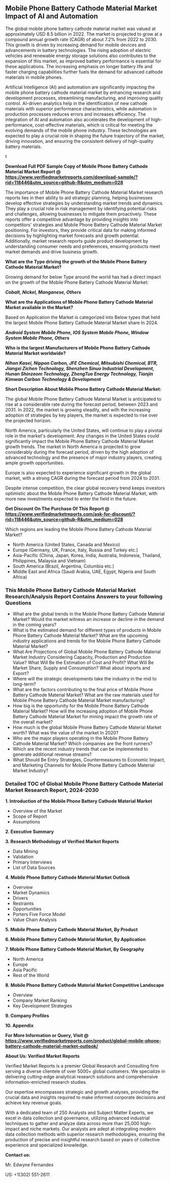 <h2>Mobile Phone Battery Cathode Material Market Impact of AI and Automation</h2><p>The global mobile phone battery cathode material market was valued at approximately USD 8.5 billion in 2022. The market is projected to grow at a compound annual growth rate (CAGR) of about 7.2% from 2022 to 2030. This growth is driven by increasing demand for mobile devices and advancements in battery technologies. The rising adoption of electric vehicles and renewable energy storage solutions also contributes to the expansion of this market, as improved battery performance is essential for these applications. The increasing emphasis on longer battery life and faster charging capabilities further fuels the demand for advanced cathode materials in mobile phones.</p><p>Artificial Intelligence (AI) and automation are significantly impacting the mobile phone battery cathode material market by enhancing research and development processes, streamlining manufacturing, and improving quality control. AI-driven analytics help in the identification of new cathode materials with superior performance characteristics, while automation in production processes reduces errors and increases efficiency. The integration of AI and automation also accelerates the development of high-performance, cost-effective materials, which is critical for meeting the evolving demands of the mobile phone industry. These technologies are expected to play a crucial role in shaping the future trajectory of the market, driving innovation, and ensuring the consistent delivery of high-quality battery materials.</p>t</p><p id="" class=""><strong>Download Full PDF Sample Copy of Mobile Phone Battery Cathode Material Market Report @ <a href="https://www.verifiedmarketreports.com/download-sample/?rid=118446&utm_source=github-R&utm_medium=028" target="_blank">https://www.verifiedmarketreports.com/download-sample/?rid=118446&utm_source=github-R&utm_medium=028</a></strong></p><p>The importance of&nbsp;Mobile Phone Battery Cathode Material Market research reports lies in their ability to aid strategic planning, helping businesses develop effective strategies by understanding market trends and dynamics. They play a crucial role in risk management by identifying potential risks and challenges, allowing businesses to mitigate them proactively. These reports offer a competitive advantage by providing insights into competitors' strategies and Mobile Phone Battery Cathode Material Market positioning. For investors, they provide critical data for making informed decisions by highlighting market forecasts and growth potential. Additionally, market research reports guide product development by understanding consumer needs and preferences, ensuring products meet market demands and drive business growth.</p><p><strong>What are the&nbsp;Type driving the growth of the Mobile Phone Battery Cathode Material Market?</strong></p><p id="" class="">Growing demand for below Type around the world has had a direct impact on the growth of the Mobile Phone Battery Cathode Material Market:</p><em><strong>Cobalt, Nickel, Manganese, Others</strong></em></p><strong>What are the&nbsp;Applications&nbsp;of Mobile Phone Battery Cathode Material Market available in the Market?</strong></p><p id="" class="">Based on Application the Market is categorized into Below types that held the largest Mobile Phone Battery Cathode Material Market share In 2024.</p><em><strong>Android System Mobile Phone, IOS System Mobile Phone, Window System Mobile Phone, Others</strong></em></p><strong>Who is the largest Manufacturers of Mobile Phone Battery Cathode Material Market worldwide?</strong></p><p><em><strong>Nihon Kasei, Nippon Carbon, JFE Chemical, Mitsubishi Chemical, BTR, Jiangxi Zichen Technology, Shenzhen Sinuo Industrial Development, Hunan Shinzoom Technology, ZhengTuo Energy Technology, Tianjin Kimwan Carbon Technology & Development</strong></em></p><p id="" class=""><strong>Short Description About Mobile Phone Battery Cathode Material Market:</strong></p><p>The global Mobile Phone Battery Cathode Material Market is anticipated to rise at a considerable rate during the forecast period, between 2023 and 2031. In 2022, the market is growing steadily, and with the increasing adoption of strategies by key players, the market is expected to rise over the projected horizon.</p><p>North America, particularly the United States, will continue to play a pivotal role in the market's development. Any changes in the United States could significantly impact the Mobile Phone Battery Cathode Material Market growth trends. The market in North America is projected to grow considerably during the forecast period, driven by the high adoption of advanced technology and the presence of major industry players, creating ample growth opportunities.</p><p>Europe is also expected to experience significant growth in the global market, with a strong CAGR during the forecast period from 2024 to 2031.</p><p>Despite intense competition, the clear global recovery trend keeps investors optimistic about the Mobile Phone Battery Cathode Material Market, with more new investments expected to enter the field in the future.</p><p id="" class=""><strong>Get Discount On The Purchase Of This Report @ <a href="https://www.verifiedmarketreports.com/ask-for-discount/?rid=118446&utm_source=github-R&utm_medium=028" target="_blank">https://www.verifiedmarketreports.com/ask-for-discount/?rid=118446&utm_source=github-R&utm_medium=028</a></strong></p>Which regions are leading the Mobile Phone Battery Cathode Material Market?</p><ul><li>North America (United States, Canada and Mexico)</li><li>Europe (Germany, UK, France, Italy, Russia and Turkey etc.)</li><li>Asia-Pacific (China, Japan, Korea, India, Australia, Indonesia, Thailand, Philippines, Malaysia and Vietnam)</li><li>South America (Brazil, Argentina, Columbia etc.)</li><li>Middle East and Africa (Saudi Arabia, UAE, Egypt, Nigeria and South Africa)</li></ul><h3 id="" class="">This Mobile Phone Battery Cathode Material Market Research/Analysis Report Contains Answers to your following Questions</h3><ul><li>What are the global trends in the Mobile Phone Battery Cathode Material Market? Would the market witness an increase or decline in the demand in the coming years?</li><li>What is the estimated demand for different types of products in Mobile Phone Battery Cathode Material Market? What are the upcoming industry applications and trends for the Mobile Phone Battery Cathode Material Market?</li><li>What Are Projections of Global Mobile Phone Battery Cathode Material Market Industry Considering Capacity, Production and Production Value? What Will Be the Estimation of Cost and Profit? What Will Be Market Share, Supply and Consumption? What about imports and Export?</li><li>Where will the strategic developments take the industry in the mid to long-term?</li><li>What are the factors contributing to the final price of Mobile Phone Battery Cathode Material Market? What are the raw materials used for Mobile Phone Battery Cathode Material Market manufacturing?</li><li>How big is the opportunity for the Mobile Phone Battery Cathode Material Market? How will the increasing adoption of Mobile Phone Battery Cathode Material Market for mining impact the growth rate of the overall market?</li><li>How much is the global Mobile Phone Battery Cathode Material Market worth? What was the value of the market In 2020?</li><li>Who are the major players operating in the Mobile Phone Battery Cathode Material Market? Which companies are the front runners?</li><li>Which are the recent industry trends that can be implemented to generate additional revenue streams?</li><li>What Should Be Entry Strategies, Countermeasures to Economic Impact, and Marketing Channels for Mobile Phone Battery Cathode Material Market Industry?</li></ul><h3 id="" class="">Detailed TOC of Global Mobile Phone Battery Cathode Material Market Research Report, 2024-2030</h3><p id="" class=""><strong>1. Introduction of the Mobile Phone Battery Cathode Material Market</strong></p><ul><li>Overview of the Market</li><li>Scope of Report</li><li>Assumptions</li></ul><p id="" class=""><strong>2. Executive Summary</strong></p><p id="" class=""><strong>3. Research Methodology of Verified Market Reports</strong></p><ul><li>Data Mining</li><li>Validation</li><li>Primary Interviews</li><li>List of Data Sources</li></ul><p id="" class=""><strong>4. Mobile Phone Battery Cathode Material Market Outlook</strong></p><ul><li>Overview</li><li>Market Dynamics</li><li>Drivers</li><li>Restraints</li><li>Opportunities</li><li>Porters Five Force Model</li><li>Value Chain Analysis</li></ul><p id="" class=""><strong>5. Mobile Phone Battery Cathode Material Market, By Product</strong></p><p id="" class=""><strong>6. Mobile Phone Battery Cathode Material Market, By Application</strong></p><p id="" class=""><strong>7. Mobile Phone Battery Cathode Material Market, By Geography</strong></p><ul><li>North America</li><li>Europe</li><li>Asia Pacific</li><li>Rest of the World</li></ul><p id="" class=""><strong>8. Mobile Phone Battery Cathode Material Market Competitive Landscape</strong></p><ul><li>Overview</li><li>Company Market Ranking</li><li>Key Development Strategies</li></ul><p id="" class=""><strong>9. Company Profiles</strong></p><p id="" class=""><strong>10. Appendix</strong></p><p id="" class=""><strong>For More Information or Query, Visit @ <a href="https://www.verifiedmarketreports.com/product/global-mobile-phone-battery-cathode-material-market-outlook/" target="_blank">https://www.verifiedmarketreports.com/product/global-mobile-phone-battery-cathode-material-market-outlook/</a></strong></p><p id="" class=""><strong>About Us: Verified Market Reports</strong></p><p id="" class="">Verified Market Reports is a premier Global Research and Consulting firm serving a diverse clientele of over 5000+ global customers. We specialize in delivering cutting-edge analytical research solutions and comprehensive information-enriched research studies.</p><p id="" class="">Our expertise encompasses strategic and growth analyses, providing the crucial data and insights required to make informed corporate decisions and achieve key revenue goals.</p><p id="" class="">With a dedicated team of 250 Analysts and Subject Matter Experts, we excel in data collection and governance, utilizing advanced industrial techniques to gather and analyze data across more than 25,000 high-impact and niche markets. Our analysts are adept at integrating modern data collection methods with superior research methodologies, ensuring the production of precise and insightful research based on years of collective experience and specialized knowledge.</p><p id="" class=""><strong>Contact us:</strong></p><p id="" class="">Mr. Edwyne Fernandes</p><p id="" class="">US: +1(302) 551-2611</p>